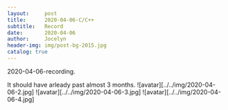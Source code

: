```yaml
---
layout:     post
title:      2020-04-06-C/C++
subtitle:   Record
date:       2020-04-06
author:     Jocelyn
header-img: img/post-bg-2015.jpg
catalog: true
---
```



2020-04-06-recording.

It should have arleady past almost 3 months.
![avatar][../../img/2020-04-06-2.jpg]
![avatar][../../img/2020-04-06-3.jpg]
![avatar][../../img/2020-04-06-4.jpg]
